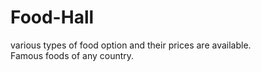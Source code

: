 # Food-Hall
various types of food option and their prices are available.
<br>
Famous foods of any country.
